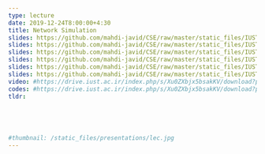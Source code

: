 ```yaml
---
type: lecture
date: 2019-12-24T8:00:00+4:30
title: Network Simulation
slides: https://github.com/mahdi-javid/CSE/raw/master/static_files/IUST/InstallationGuide_NS2_linux_ubuntu_besides.pdf
slides: https://github.com/mahdi-javid/CSE/raw/master/static_files/IUST/InstallationGuide_NS2_linux_ubuntu_vmware.pdf
slides: https://github.com/mahdi-javid/CSE/raw/master/static_files/IUST/InstallationGuide_NS2_windows_cygwin.ppt
slides: https://github.com/mahdi-javid/CSE/raw/master/static_files/IUST/Network_Simulation.pptx
slides: https://github.com/mahdi-javid/CSE/raw/master/static_files/IUST/Network_Simulation_Tools.pdf
slides: https://github.com/mahdi-javid/CSE/raw/master/static_files/IUST/NS2_Manual_2011.pdf
video: #https://drive.iust.ac.ir/index.php/s/Xu0ZXbjx5bsakKV/download?path=%2FVideos&files=S26.mp4
codes: #https://drive.iust.ac.ir/index.php/s/Xu0ZXbjx5bsakKV/download?path=%2FCode&files=S26.zip
tldr: 





#thumbnail: /static_files/presentations/lec.jpg
---
```

